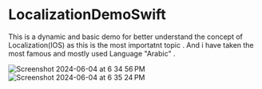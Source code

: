 # LocalizationDemoSwift

This is a dynamic and  basic demo for better understand the concept of Localization(IOS) as this is the most importatnt topic . And i have taken the most famous and mostly used Language "Arabic" .


![Screenshot 2024-06-04 at 6 34 56 PM](https://github.com/nitikarawat82/LocalizationDemoSwift/assets/93915470/7e89e51a-2215-4154-af3d-1bfa52f986d3) ![Screenshot 2024-06-04 at 6 35 24 PM](https://github.com/nitikarawat82/LocalizationDemoSwift/assets/93915470/658886a2-40b2-4e62-bfde-a0ead93fcfcb)
